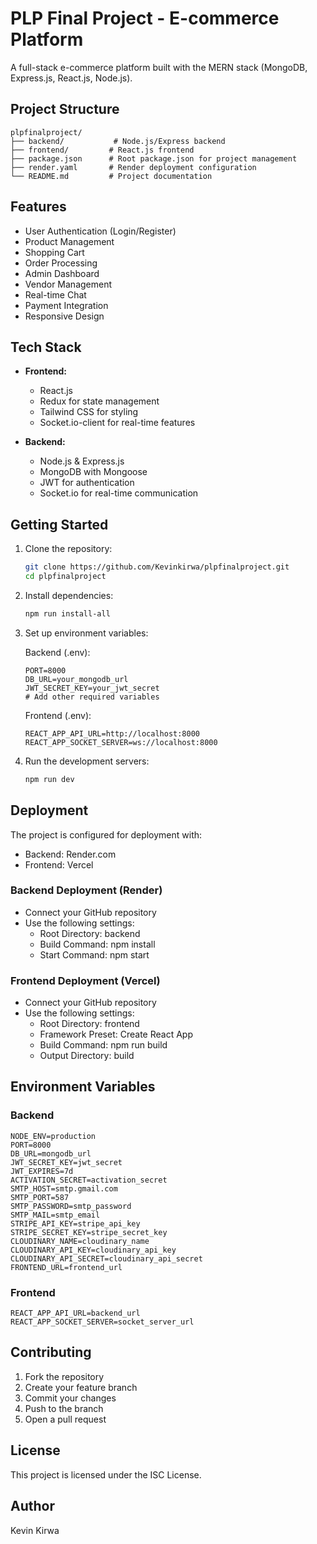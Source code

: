 # PLP Final Project - E-commerce Platform

A full-stack e-commerce platform built with the MERN stack (MongoDB, Express.js, React.js, Node.js).

## Project Structure

```
plpfinalproject/
├── backend/           # Node.js/Express backend
├── frontend/         # React.js frontend
├── package.json      # Root package.json for project management
├── render.yaml       # Render deployment configuration
└── README.md         # Project documentation
```

## Features

- User Authentication (Login/Register)
- Product Management
- Shopping Cart
- Order Processing
- Admin Dashboard
- Vendor Management
- Real-time Chat
- Payment Integration
- Responsive Design

## Tech Stack

- **Frontend:**
  - React.js
  - Redux for state management
  - Tailwind CSS for styling
  - Socket.io-client for real-time features

- **Backend:**
  - Node.js & Express.js
  - MongoDB with Mongoose
  - JWT for authentication
  - Socket.io for real-time communication

## Getting Started

1. Clone the repository:
   ```bash
   git clone https://github.com/Kevinkirwa/plpfinalproject.git
   cd plpfinalproject
   ```

2. Install dependencies:
   ```bash
   npm run install-all
   ```

3. Set up environment variables:
   
   Backend (.env):
   ```
   PORT=8000
   DB_URL=your_mongodb_url
   JWT_SECRET_KEY=your_jwt_secret
   # Add other required variables
   ```

   Frontend (.env):
   ```
   REACT_APP_API_URL=http://localhost:8000
   REACT_APP_SOCKET_SERVER=ws://localhost:8000
   ```

4. Run the development servers:
   ```bash
   npm run dev
   ```

## Deployment

The project is configured for deployment with:
- Backend: Render.com
- Frontend: Vercel

### Backend Deployment (Render)
- Connect your GitHub repository
- Use the following settings:
  - Root Directory: backend
  - Build Command: npm install
  - Start Command: npm start

### Frontend Deployment (Vercel)
- Connect your GitHub repository
- Use the following settings:
  - Root Directory: frontend
  - Framework Preset: Create React App
  - Build Command: npm run build
  - Output Directory: build

## Environment Variables

### Backend
```env
NODE_ENV=production
PORT=8000
DB_URL=mongodb_url
JWT_SECRET_KEY=jwt_secret
JWT_EXPIRES=7d
ACTIVATION_SECRET=activation_secret
SMTP_HOST=smtp.gmail.com
SMTP_PORT=587
SMTP_PASSWORD=smtp_password
SMTP_MAIL=smtp_email
STRIPE_API_KEY=stripe_api_key
STRIPE_SECRET_KEY=stripe_secret_key
CLOUDINARY_NAME=cloudinary_name
CLOUDINARY_API_KEY=cloudinary_api_key
CLOUDINARY_API_SECRET=cloudinary_api_secret
FRONTEND_URL=frontend_url
```

### Frontend
```env
REACT_APP_API_URL=backend_url
REACT_APP_SOCKET_SERVER=socket_server_url
```

## Contributing

1. Fork the repository
2. Create your feature branch
3. Commit your changes
4. Push to the branch
5. Open a pull request

## License

This project is licensed under the ISC License.

## Author

Kevin Kirwa
